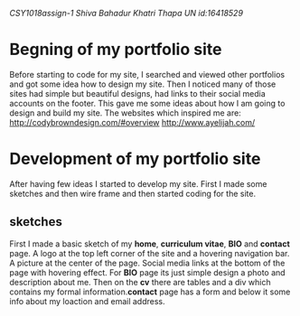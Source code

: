 *CSY1018assign-1*
*Shiva Bahadur Khatri Thapa*
*UN id:16418529*

# Begning of my portfolio site
Before starting to code for my site, I searched and viewed other portfolios and got some idea how to design my site. Then I noticed many of those sites had simple but beautiful designs, had links to their social media accounts on the footer. This gave me some ideas about how I am going to design and build my site. The websites which inspired me are:
 <http://codybrowndesign.com/#overview>
 <http://www.ayelijah.com/>
 
# Development of my portfolio site
After having few ideas I started to develop my site. First I made some sketches and then wire frame and then started coding for the site.
## sketches
First I made a basic sketch of my **home**, **curriculum vitae**, **BIO** and **contact** page. A logo at the top left corner of the site and a hovering navigation bar. A picture at the center of the page. Social media links at the bottom of the page with hovering effect. For **BIO** page its just simple design a photo and description about me. Then on the **cv** there are tables and a div which contains my formal information.**contact** page has  a form and below it some info about my loaction and email address.

